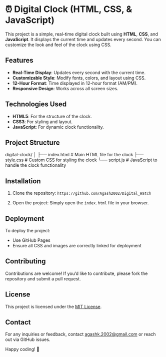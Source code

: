 # ⏰ Digital Clock (HTML, CSS, & JavaScript)

This project is a simple, real-time digital clock built using **HTML**, **CSS**, and **JavaScript**. It displays the current time and updates every second. You can customize the look and feel of the clock using CSS.

## Features
- **Real-Time Display**: Updates every second with the current time.
- **Customizable Style**: Modify fonts, colors, and layout using CSS.
- **12-Hour Format**: Time displayed in 12-hour format (AM/PM).
- **Responsive Design**: Works across all screen sizes.

## Technologies Used
- **HTML5**: For the structure of the clock.
- **CSS3**: For styling and layout.
- **JavaScript**: For dynamic clock functionality.

## Project Structure
digital-clock/ │ ├── index.html # Main HTML file for the clock ├── style.css # Custom CSS for styling the clock └── script.js # JavaScript to handle the clock functionality

## Installation
1. Clone the repository:
   ``` https://github.com/Agash2002/Digital_Watch  ```

2. Open the project:
   Simply open the `index.html` file in your browser.

## Deployment
To deploy the project:
- Use GitHub Pages
- Ensure all CSS and images are correctly linked for deployment

## Contributing
Contributions are welcome! If you’d like to contribute, please fork the repository and submit a pull request.

## License
This project is licensed under the [MIT License](LICENSE).

## Contact
For any inquiries or feedback, contact agashk.2002@gmail.com or reach out via GitHub issues.

Happy coding! 🚀
